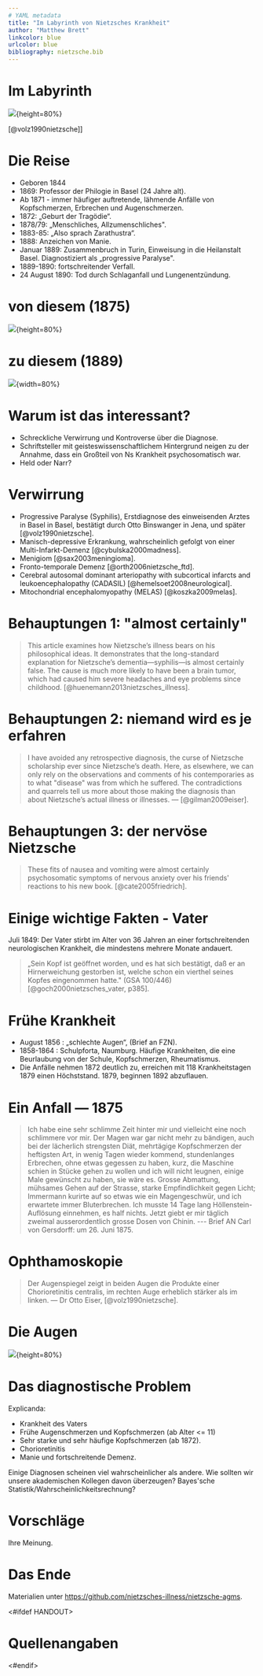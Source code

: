 ```yaml
---
# YAML metadata
title: "Im Labyrinth von Nietzsches Krankheit"
author: "Matthew Brett"
linkcolor: blue
urlcolor: blue
bibliography: nietzsche.bib
---
```


# Im Labyrinth

![](images/nlk_cover.jpg){height=80%}

[@volz1990nietzsche]]

# Die Reise

* Geboren 1844
* 1869: Professor der Philogie in Basel (24 Jahre alt).
* Ab 1871 - immer häufiger auftretende, lähmende Anfälle von Kopfschmerzen,
  Erbrechen und Augenschmerzen.
* 1872: „Geburt der Tragödie“.
* 1878/79: „Menschliches, Allzumenschliches".
* 1883-85: „Also sprach Zarathustra“.
* 1888: Anzeichen von Manie.
* Januar 1889: Zusammenbruch in Turin, Einweisung in die Heilanstalt Basel.
  Diagnostiziert als „progressive Paralyse".
* 1889-1890: fortschreitender Verfall.
* 24 August 1890: Tod durch Schlaganfall und Lungenentzündung.

<!---
# Journey

* Born 1844
* 1869: Professor of philogy at Basel (age 24).
* From 1871 — increasingly frequent, debilitating attacks of headaches,
  vomiting and eye pain.
* 1872: "Birth of Tragegy".
* 1878/79: "Human all too human".
* 1883-85: "Thus Spoke Zarathustra".
* 1888: signs of mania.
* Jan 1889: collapse in Turin, admitted to Basel asylum.  Diagnosed as
  "progressive paralysis".
* 1889-1890: progressive decline.
* 24 August 1890: death from stroke, pneumonia.
-->

# von diesem (1875)

![](images/n_hartmann_1875.jpg){height=80%}

# zu diesem (1889)

![](images/n_olde_1899.jpg){width=80%}

# Warum ist das interessant?

* Schreckliche Verwirrung und Kontroverse über die Diagnose.
* Schriftsteller mit geisteswissenschaftlichem Hintergrund neigen zu der
  Annahme, dass ein Großteil von Ns Krankheit psychosomatisch war.
* Held oder Narr?

# Verwirrung

* Progressive Paralyse (Syphilis), Erstdiagnose des einweisenden Arztes in
  Basel in Basel, bestätigt durch Otto Binswanger in Jena, und später
  [@volz1990nietzsche].
* Manisch-depressive Erkrankung, wahrscheinlich gefolgt von einer
  Multi-Infarkt-Demenz [@cybulska2000madness].
* Menigiom [@sax2003meningioma].
* Fronto-temporale Demenz [@orth2006nietzsche_ftd].
* Cerebral autosomal dominant arteriopathy with subcortical infarcts and
  leukoencephalopathy (CADASIL) [@hemelsoet2008neurological].
* Mitochondrial encephalomyopathy (MELAS) [@koszka2009melas].

# Behauptungen 1: "almost certainly"

> This article examines how Nietzsche’s illness bears on his philosophical
ideas. It demonstrates that the long-standard explanation for Nietzsche’s
dementia—syphilis—is almost certainly false. The cause is much more likely to
have been a brain tumor, which had caused him severe headaches and eye problems
since childhood. [@huenemann2013nietzsches_illness].

# Behauptungen 2: niemand wird es je erfahren

> I have avoided any retrospective diagnosis, the curse of Nietzsche
scholarship ever since Nietzsche’s death. Here, as elsewhere, we can only rely
on the observations and comments of his contemporaries as to what "disease" was
from which he suffered. The contradictions and quarrels tell us more about
those making the diagnosis than about Nietzsche’s actual illness or illnesses.
— [@gilman2009eiser].

# Behauptungen 3: der nervöse Nietzsche

> These fits of nausea and vomiting were almost certainly psychosomatic
symptoms of nervous anxiety over his friends' reactions to his new book.
[@cate2005friedrich].

# Einige wichtige Fakten - Vater

Juli 1849: Der Vater stirbt im Alter von 36 Jahren an einer fortschreitenden
neurologischen Krankheit, die mindestens mehrere Monate andauert.

> „Sein Kopf ist geöffnet worden, und es hat sich bestätigt, daß er an
Hirnerweichung gestorben ist, welche schon ein vierthel seines Kopfes
eingenommen hatte." (GSA 100/446) [@goch2000nietzsches_vater, p385].

# Frühe Krankheit

* August 1856 : „schlechte Augen“, (Brief an FZN).
* 1858-1864 : Schulpforta, Naumburg. Häufige Krankheiten, die eine Beurlaubung
  von der Schule, Kopfschmerzen, Rheumatismus.
* Die Anfälle nehmen 1872 deutlich zu, erreichen mit 118 Krankheitstagen 1879
  einen Höchststand. 1879, beginnen 1892 abzuflauen.

# Ein Anfall — 1875

> Ich habe eine sehr schlimme Zeit hinter mir und vielleicht eine noch
schlimmere vor mir. Der Magen war gar nicht mehr zu bändigen, auch bei der
lächerlich strengsten Diät, mehrtägige Kopfschmerzen der heftigsten Art, in
wenig Tagen wieder kommend, stundenlanges Erbrechen, ohne etwas gegessen zu
haben, kurz, die Maschine schien in Stücke gehen zu wollen und ich will nicht
leugnen, einige Male gewünscht zu haben, sie wäre es. Grosse Abmattung,
mühsames Gehen auf der Strasse, starke Empfindlichkeit gegen Licht; Immermann
kurirte auf so etwas wie ein Magengeschwür, und ich erwartete immer
Bluterbrechen. Ich musste 14 Tage lang Höllenstein-Auflösung einnehmen, es
half nichts. Jetzt giebt er mir täglich zweimal ausserordentlich grosse Dosen
von Chinin. --- Brief AN Carl von Gersdorff: um 26. Juni 1875.

# Ophthamoskopie

> Der Augenspiegel zeigt in beiden Augen die Produkte einer Chorioretinitis
centralis, im rechten Auge erheblich stärker als im linken. — Dr Otto Eiser,
[@volz1990nietzsche].

# Die Augen

![](images/n_hartmann_1875.jpg){height=80%}

# Das diagnostische Problem

Explicanda:

* Krankheit des Vaters
* Frühe Augenschmerzen und Kopfschmerzen (ab Alter <= 11)
* Sehr starke und sehr häufige Kopfschmerzen (ab 1872).
* Chorioretinitis
* Manie und fortschreitende Demenz.

Einige Diagnosen scheinen viel wahrscheinlicher als andere. Wie sollten wir
unsere akademischen Kollegen davon überzeugen? Bayes'sche
Statistik/Wahrscheinlichkeitsrechnung?

# Vorschläge

Ihre Meinung.

# Das Ende

Materialien unter <https://github.com/nietzsches-illness/nietzsche-agms>.

<#ifdef HANDOUT>
# Quellenangaben
<#endif>
